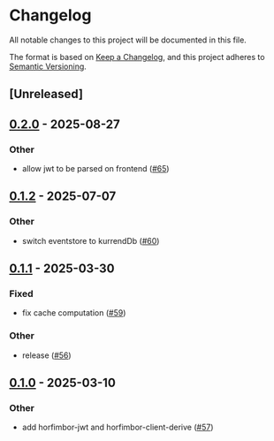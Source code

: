 # Changelog

All notable changes to this project will be documented in this file.

The format is based on [Keep a Changelog](https://keepachangelog.com/en/1.0.0/),
and this project adheres to [Semantic Versioning](https://semver.org/spec/v2.0.0.html).

## [Unreleased]

## [0.2.0](https://github.com/horfimbor/horfimbor-engine/compare/horfimbor-jwt-v0.1.2...horfimbor-jwt-v0.2.0) - 2025-08-27

### Other

- allow jwt to be parsed on frontend ([#65](https://github.com/horfimbor/horfimbor-engine/pull/65))

## [0.1.2](https://github.com/horfimbor/horfimbor-engine/compare/horfimbor-jwt-v0.1.1...horfimbor-jwt-v0.1.2) - 2025-07-07

### Other

- switch eventstore to kurrendDb ([#60](https://github.com/horfimbor/horfimbor-engine/pull/60))

## [0.1.1](https://github.com/horfimbor/horfimbor-engine/compare/horfimbor-jwt-v0.1.0...horfimbor-jwt-v0.1.1) - 2025-03-30

### Fixed

- fix cache computation ([#59](https://github.com/horfimbor/horfimbor-engine/pull/59))

### Other

- release ([#56](https://github.com/horfimbor/horfimbor-engine/pull/56))

## [0.1.0](https://github.com/horfimbor/horfimbor-engine/releases/tag/horfimbor-jwt-v0.1.0) - 2025-03-10

### Other

- add horfimbor-jwt and horfimbor-client-derive ([#57](https://github.com/horfimbor/horfimbor-engine/pull/57))
